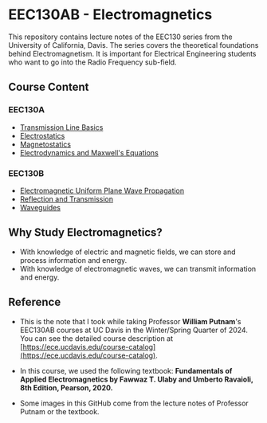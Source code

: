 # EEC130AB - Electromagnetics

This repository contains lecture notes of the EEC130 series from the University of California, Davis. The series covers the theoretical foundations behind Electromagnetism. It is important for Electrical Engineering students who want to go into the Radio Frequency sub-field.

## Course Content

### EEC130A

* [Transmission Line Basics](./lecture/Transmission_Line.md)
* [Electrostatics](./lecture/Electrostatics.md)
* [Magnetostatics](./lecture/Magnetostatics.md)
* [Electrodynamics and Maxwell's Equations](./lecture/Electrodynamics.md)

### EEC130B

* [Electromagnetic Uniform Plane Wave Propagation](./lecture/Electromagnetic_Wave_Propagation.md)
* [Reflection and Transmission](./lecture/Reflection_and_transmission.md)
* [Waveguides](./lecture/Waveguides.md)


## Why Study Electromagnetics?

* With knowledge of electric and magnetic fields, we can store and process information and energy.
* With knowledge of electromagnetic waves, we can transmit information and energy.

## Reference


* This is the note that I took while taking Professor **William Putnam**'s EEC130AB courses at UC Davis in the Winter/Spring Quarter of 2024. 
You can see the detailed course description at [https://ece.ucdavis.edu/course-catalog](https://ece.ucdavis.edu/course-catalog).



* In this course, we used the following textbook: **Fundamentals of Applied Electromagnetics by Fawwaz T. Ulaby and Umberto Ravaioli, 8th Edition, Pearson, 2020.**
* Some images in this GitHub come from the lecture notes of Professor Putnam or the textbook.